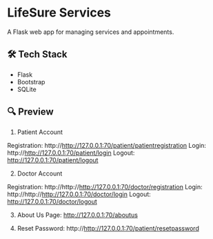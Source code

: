 # LifeSure Services

A Flask web app for managing services and appointments.

## 🛠️ Tech Stack
- Flask
- Bootstrap
- SQLite

## 🔍 Preview

1. Patient Account

Registration: http://http://127.0.0.1:70/patient/patientregistration
Login: http://http://127.0.0.1:70/patient/login
Logout: http://127.0.0.1:70/patient/logout

2. Doctor Account

Registration: http://http://http://127.0.0.1:70/doctor/registration
Login: http://http://http://127.0.0.1:70/doctor/login
Logout: http://127.0.0.1:70/doctor/logout

3. About Us Page: http://127.0.0.1:70/aboutus

4. Reset Password: http://http://127.0.0.1:70/patient/resetpassword
